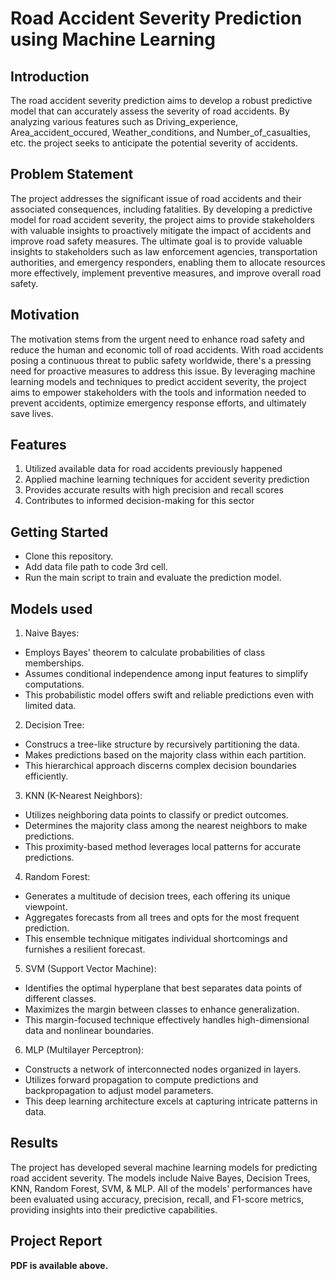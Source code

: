 # Road Accident Severity Prediction using Machine Learning 
## Introduction
The road accident severity prediction aims to develop a robust predictive model that can accurately assess the severity of road accidents. By analyzing various features such as Driving_experience, Area_accident_occured, Weather_conditions, and Number_of_casualties, etc. the project seeks to anticipate the potential severity of accidents.
## Problem Statement
The project addresses the significant issue of road accidents and their associated consequences, including fatalities. By developing a predictive model for road accident severity, the project aims to provide stakeholders with valuable insights to proactively mitigate the impact of accidents and improve road safety measures. The ultimate goal is to provide valuable insights to stakeholders such as law enforcement agencies, transportation authorities, and emergency responders, enabling them to allocate resources more effectively, implement preventive measures, and improve overall road safety.
## Motivation
The motivation stems from the urgent need to enhance road safety and reduce the human and economic toll of road accidents. With road accidents posing a continuous threat to public safety worldwide, there's a pressing need for proactive measures to address this issue. By leveraging machine learning models and techniques to predict accident severity, the project aims to empower stakeholders with the tools and information needed to prevent accidents, optimize emergency response efforts, and ultimately save lives.
## Features
1) Utilized available data for road accidents previously happened
2) Applied machine learning techniques for accident severity prediction
3) Provides accurate results with high precision and recall scores
4) Contributes to informed decision-making for this sector
## Getting Started
* Clone this repository.
* Add data file path to code 3rd cell.
* Run the main script to train and evaluate the prediction model.
## Models used
1)  Naive Bayes:
* Employs Bayes' theorem to calculate probabilities of class memberships.
* Assumes conditional independence among input features to simplify computations.
* This probabilistic model offers swift and reliable predictions even with limited data.

2) Decision Tree:
* Construcs a tree-like structure by recursively partitioning the data.
* Makes predictions based on the majority class within each partition.
* This hierarchical approach discerns complex decision boundaries efficiently.

3) KNN (K-Nearest Neighbors):
* Utilizes neighboring data points to classify or predict outcomes.
* Determines the majority class among the nearest neighbors to make predictions.
* This proximity-based method leverages local patterns for accurate predictions.

4) Random Forest:
* Generates a multitude of decision trees, each offering its unique viewpoint.
* Aggregates forecasts from all trees and opts for the most frequent prediction.
* This ensemble technique mitigates individual shortcomings and furnishes a resilient forecast.

5) SVM (Support Vector Machine):
* Identifies the optimal hyperplane that best separates data points of different classes.
* Maximizes the margin between classes to enhance generalization.
* This margin-focused technique effectively handles high-dimensional data and nonlinear boundaries.

6) MLP (Multilayer Perceptron):
* Constructs a network of interconnected nodes organized in layers.
* Utilizes forward propagation to compute predictions and backpropagation to adjust model parameters.
* This deep learning architecture excels at capturing intricate patterns in data.
## Results
The project has developed several machine learning models for predicting road accident severity. The models include Naive Bayes, Decision Trees, KNN, Random Forest, SVM, & MLP. All of the models' performances have been evaluated using accuracy, precision, recall, and F1-score metrics, providing insights into their predictive capabilities.
## Project Report
**PDF is available above.**
